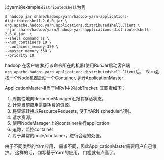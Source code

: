 以yarn的example `distributedshell`为例
```
$ hadoop jar share/hadoop/yarn/hadoop-yarn-applications-distributedshell-2.6.0.jar \
org.apache.hadoop.yarn.applications.distributedshell.Client \
--jar share/hadoop/yarn/hadoop-yarn-applications-distributedshell-2.6.0.jar  \
--shell_command ls \
--num_containers 10 \
--container_memory 350 \
--master_memory 350 \
--priority 10
```
hadoop 在客户端(执行该命令所在的机器)使用RunJar启动客户端
`org.apache.hadoop.yarn.applications.distributedshell.Client`后，
Yarn会找一个Node机器启动一个Container, 运行ApplicationMaster.

ApplicationMaster相当于MRv1中的JobTracker. 其职责如下：
1. 周期性地向ResourceManager汇报其存活状态。
2. 计算当前应用需要耗费的资源。
3. 将资源转换成ResourceRequests, 便于YARN scheduler识别。
4. 请求资源。
5. 使用NodeManager上的container执行application
6. 追踪，监控container
7. 对于异常的node/container，进行合理的处置。

由于不同类型的Yarn应用， 需求不同，因此ApplicationMaster需要用户自己维护。
这样的话， 编写基于Yarn的应用， 门槛就有点高了。